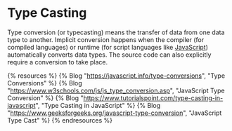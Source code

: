 # Type Casting

Type conversion (or typecasting) means the transfer of data from one data type to another. Implicit conversion happens when the compiler (for compiled languages) or runtime (for script languages like [JavaScript](https://developer.mozilla.org/en-US/docs/Glossary/JavaScript)) automatically converts data types. The source code can also explicitly require a conversion to take place.

{% resources %}
  {% Blog "https://javascript.info/type-conversions", "Type Conversions" %}
  {% Blog "https://www.w3schools.com/js/js_type_conversion.asp", "JavaScript Type Conversion" %}
  {% Blog "https://www.tutorialspoint.com/type-casting-in-javascript", "Type Casting in JavaScript" %}
  {% Blog "https://www.geeksforgeeks.org/javascript-type-conversion", "JavaScript Type Cast" %}
{% endresources %}

